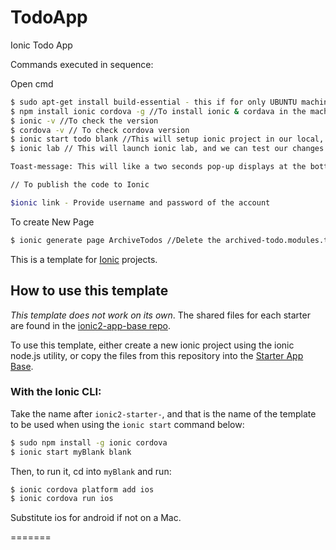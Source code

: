 # TodoApp
Ionic Todo App

Commands executed in sequence:

Open cmd

```bash
$ sudo apt-get install build-essential - this if for only UBUNTU machine to set-up npm properly in the machine.
$ npm install ionic cordova -g //To install ionic & cordava in the machine globally
$ ionic -v //To check the version
$ cordova -v // To check cordova version
$ ionic start todo blank //This will setup ionic project in our local, $todo is the app name
$ ionic lab // This will launch ionic lab, and we can test our changes as needed at runtime.

Toast-message: This will like a two seconds pop-up displays at the bottom of the screen upon user click on add Todo. This can be achieved using ionic toast controller

// To publish the code to Ionic

$ionic link - Provide username and password of the account


```

To create New Page

```bash
$ ionic generate page ArchiveTodos //Delete the archived-todo.modules.ts file once created, else the app may not run properly, and delete @IonicPage() from archived-todos.ts, as we doesn't ' deal with lazy loading as now, since this is part of this todo.ts. Add an entry for this newly created page in app.module.ts by importing it and in the dependencies.
```

This is a template for [Ionic](http://ionicframework.com/docs/) projects.

## How to use this template

*This template does not work on its own*. The shared files for each starter are found in the [ionic2-app-base repo](https://github.com/ionic-team/ionic2-app-base).

To use this template, either create a new ionic project using the ionic node.js utility, or copy the files from this repository into the [Starter App Base](https://github.com/ionic-team/ionic2-app-base).

### With the Ionic CLI:

Take the name after `ionic2-starter-`, and that is the name of the template to be used when using the `ionic start` command below:

```bash
$ sudo npm install -g ionic cordova
$ ionic start myBlank blank
```

Then, to run it, cd into `myBlank` and run:

```bash
$ ionic cordova platform add ios
$ ionic cordova run ios
```

Substitute ios for android if not on a Mac.

=======
